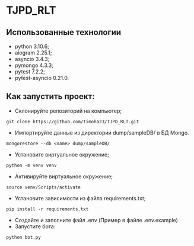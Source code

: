 # TJPD_RLT

## Использованные технологии

* python 3.10.6;
* aiogram 2.25.1;
* asyncio 3.4.3;
* pymongo 4.3.3;
* pytest 7.2.2;
* pytest-asyncio 0.21.0.


## Как запустить проект:

- Склонируйте репозиторий на компьютер;
```
git clone https://github.com/Timoha23/TJPD_RLT.git
```
- Импортируйте данные из директории dump/sampleDB/ в БД Mongo.
```
mongorestore --db <name> dump/sampleDB/
```
- Установите виртуальное окружение;
```
python -m venv venv
```
- Активируйте виртуальное окружение;
```
source venv/Scripts/activate
```
- Установите зависимости из файла requirements.txt;
```
pip install -r requirements.txt
``` 
- Создайте и заполните файл .env (Пример в файле .env.example)
- Запустите бота:
```
python bot.py
```
